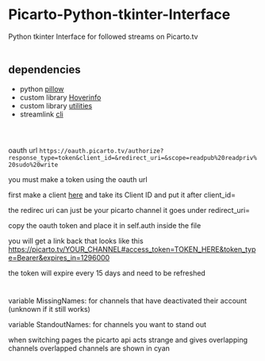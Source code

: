 # Picarto-Python-tkinter-Interface
Python tkinter Interface for followed streams on Picarto.tv
<br><br>
## dependencies
- python [pillow](https://pypi.org/project/Pillow/)
- custom library [Hoverinfo](https://github.com/KATC14/python-custom-library)
- custom library [utilities](https://github.com/KATC14/python-custom-library)
- streamlink [cli](https://streamlink.github.io)<br><br>

#
oauth url `https://oauth.picarto.tv/authorize?response_type=token&client_id=&redirect_uri=&scope=readpub%20readpriv%20sudo%20write`

you must make a token using the oauth url

first make a client [here](https://oauth.picarto.tv/client) and take its Client ID and put it after client_id=

the redirec uri can just be your picarto channel it goes under redirect_uri=

copy the oauth token and place it in self.auth inside the file

you will get a link back that looks like this https://picarto.tv/YOUR_CHANNEL#access_token=TOKEN_HERE&token_type=Bearer&expires_in=1296000

the token will expire every 15 days and need to be refreshed

#
variable MissingNames: for channels that have deactivated their account (unknown if it still works)

variable StandoutNames: for channels you want to stand out

when switching pages the picarto api acts strange and gives overlapping channels overlapped channels are shown in cyan
